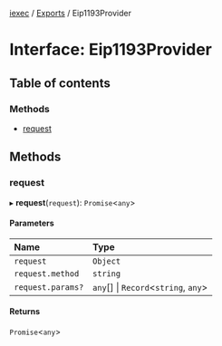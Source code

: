 [iexec](../README.md) / [Exports](../modules.md) / Eip1193Provider

# Interface: Eip1193Provider

## Table of contents

### Methods

- [request](Eip1193Provider.md#request)

## Methods

### request

▸ **request**(`request`): `Promise`<`any`\>

#### Parameters

| Name | Type |
| :------ | :------ |
| `request` | `Object` |
| `request.method` | `string` |
| `request.params?` | `any`[] \| `Record`<`string`, `any`\> |

#### Returns

`Promise`<`any`\>
